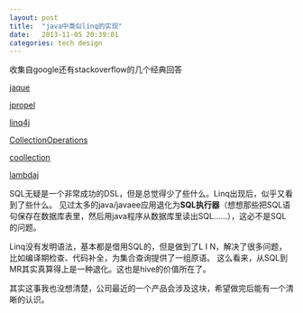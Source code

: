 ```yaml
---
layout: post
title:  "java中类似linq的实现"
date:   2013-11-05 20:39:01
categories: tech design
---
```


收集自google还有stackoverflow的几个经典回答

[jaque](https://code.google.com/p/jaque/)

[jpropel](https://github.com/nicholas22/jpropel/)

[linq4j](https://github.com/julianhyde/linq4j/)

[CollectionOperations](https://java.net/projects/el-spec/pages/CollectionOperations/)

[coollection](https://github.com/wagnerandrade/coollection/)

[lambdaj](https://code.google.com/p/lambdaj/)

SQL无疑是一个非常成功的DSL，但是总觉得少了些什么。Linq出现后，似乎又看到了些什么。
见过太多的java/javaee应用退化为**SQL执行器**（想想那些把SQL语句保存在数据库表里，然后用java程序从数据库里读出SQL……），这必不是SQL的问题。

Linq没有发明语法，基本都是借用SQL的，但是做到了L I N，解决了很多问题，比如编译期检查、代码补全，为集合查询提供了一组原语。
这么看来，从SQL到MR其实真算得上是一种退化。这也是hive的价值所在了。

其实这事我也没想清楚，公司最近的一个产品会涉及这块，希望做完后能有一个清晰的认识。

